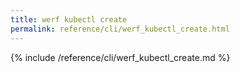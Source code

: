 ```yaml
---
title: werf kubectl create
permalink: reference/cli/werf_kubectl_create.html
---
```


{% include /reference/cli/werf_kubectl_create.md %}
